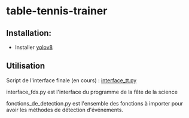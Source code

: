 # table-tennis-trainer

## Installation:
- Installer [yolov8](https://docs.ultralytics.com/models/yolov8/)

## Utilisation
Script de l'interface finale (en cours) : [interface_tt.py](https://github.com/centralelyon/table-tennis-trainer/blob/main/interface_tt.py)

interface_fds.py est l'interface du programme de la fête de la science

fonctions_de_detection.py est l'ensemble des fonctions à importer pour avoir les méthodes de détection d'événements.
